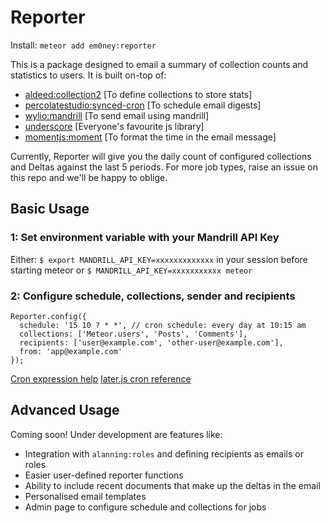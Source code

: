 # Reporter

Install: `meteor add em0ney:reporter`

This is a package designed to email a summary of collection counts and statistics to users.  It is built on-top of:

- [aldeed:collection2](https://atmospherejs.com/aldeed/collection2)              [To define collections to store stats]
- [percolatestudio:synced-cron](https://atmospherejs.com/percolatestudio/synced-cron)     [To schedule email digests]
- [wylio:mandrill](https://atmospherejs.com/wylio/mandrill)                  [To send email using mandrill]
- [underscore](https://atmospherejs.com/wylio/mandrill)                  [Everyone's favourite js library]
- [momentjs:moment](https://atmospherejs.com/momentjs/moment)          [To format the time in the email message]

Currently, Reporter will give you the daily count of configured collections and Deltas against the last 5 periods.  For more job types, raise an issue on this repo and we'll be happy to oblige.

## Basic Usage

### 1: Set environment variable with your Mandrill API Key

Either: `$ export MANDRILL_API_KEY=xxxxxxxxxxxxx` in your session before starting meteor or `$ MANDRILL_API_KEY=xxxxxxxxxxx meteor`


### 2: Configure schedule, collections, sender and recipients

    Reporter.config({
      schedule: '15 10 ? * *', // cron schedule: every day at 10:15 am 
      collections: ['Meteor.users', 'Posts', 'Comments'],
      recipients: ['user@example.com', 'other-user@example.com'],
      from: 'app@example.com'
    });

[Cron expression help](http://www.cronmaker.com/)
[later.js cron reference](http://bunkat.github.io/later/parsers.html#cron)

## Advanced Usage

Coming soon!  Under development are features like:

- Integration with `alanning:roles` and defining recipients as emails or roles
- Easier user-defined reporter functions
- Ability to include recent documents that make up the deltas in the email
- Personalised email templates
- Admin page to configure schedule and collections for jobs


